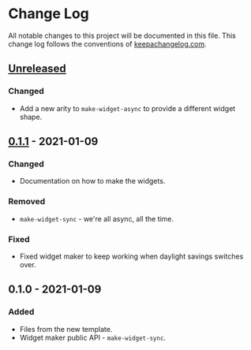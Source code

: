 # Change Log
All notable changes to this project will be documented in this file. This change log follows the conventions of [keepachangelog.com](http://keepachangelog.com/).

## [Unreleased]
### Changed
- Add a new arity to `make-widget-async` to provide a different widget shape.

## [0.1.1] - 2021-01-09
### Changed
- Documentation on how to make the widgets.

### Removed
- `make-widget-sync` - we're all async, all the time.

### Fixed
- Fixed widget maker to keep working when daylight savings switches over.

## 0.1.0 - 2021-01-09
### Added
- Files from the new template.
- Widget maker public API - `make-widget-sync`.

[Unreleased]: https://github.com/com.phronemophobic/membrane-datascript/compare/0.1.1...HEAD
[0.1.1]: https://github.com/com.phronemophobic/membrane-datascript/compare/0.1.0...0.1.1
